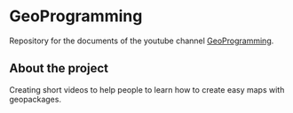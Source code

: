 # GeoProgramming
Repository for the documents of the youtube channel [GeoProgramming](https://www.youtube.com/channel/UC_7I3M6gzL2Mkf6ZrccVDyw). 

## About the project
Creating short videos to help people to learn how to create easy maps with geopackages.
